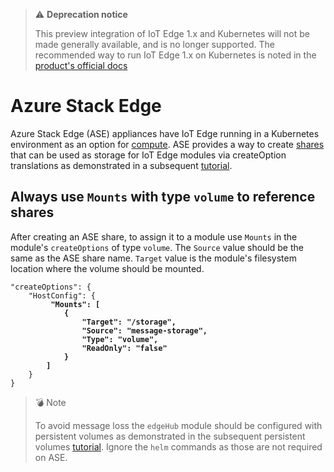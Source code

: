 > ⚠️ **Deprecation notice**
>
> This preview integration of IoT Edge 1.x and Kubernetes will not be made generally available, and is no longer supported. The recommended way to run IoT Edge 1.x on Kubernetes is noted in the [product's official docs](https://docs.microsoft.com/azure/iot-edge/how-to-install-iot-edge-kubernetes?view=iotedge-2020-11)

# Azure Stack Edge

Azure Stack Edge (ASE) appliances have IoT Edge running in a Kubernetes environment
 as an option for [compute](https://docs.microsoft.com/azure/databox-online/azure-stack-edge-gpu-deploy-configure-compute#configure-compute).
ASE provides a way to create [shares](https://docs.microsoft.com/azure/databox-online/azure-stack-edge-gpu-manage-shares)
that can be used as storage for IoT Edge modules via createOption translations
as demonstrated in a subsequent [tutorial](../../examples/pervol_translation.html). 

## Always use `Mounts` with type `volume` to reference shares

After creating an ASE share, to assign it to a module use `Mounts` in the module's
`createOptions` of type `volume`. The `Source` value should be the same as the 
ASE share name. `Target` value is the module's filesystem location where the 
volume should be mounted.

<pre><code>"createOptions": {
    "HostConfig": {
         <strong>"Mounts": [
            {
                "Target": "/storage",
                "Source": "message-storage",
                "Type": "volume",
                "ReadOnly": "false"
            }
        ]</strong>
    }
}</code></pre>

> 💣 Note
>
> To avoid message loss the `edgeHub` module should be configured with persistent volumes
> as demonstrated in the subsequent persistent volumes [tutorial](../../examples/pervol_translation.html).
> Ignore the `helm` commands as those are not required on ASE.


